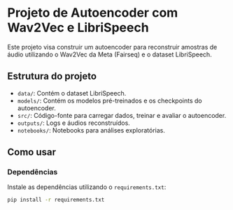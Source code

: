 # Projeto de Autoencoder com Wav2Vec e LibriSpeech

Este projeto visa construir um autoencoder para reconstruir amostras de áudio utilizando o Wav2Vec da Meta (Fairseq) e o dataset LibriSpeech.

## Estrutura do projeto

- `data/`: Contém o dataset LibriSpeech.
- `models/`: Contém os modelos pré-treinados e os checkpoints do autoencoder.
- `src/`: Código-fonte para carregar dados, treinar e avaliar o autoencoder.
- `outputs/`: Logs e áudios reconstruídos.
- `notebooks/`: Notebooks para análises exploratórias.

## Como usar

### Dependências

Instale as dependências utilizando o `requirements.txt`:

```bash
pip install -r requirements.txt


